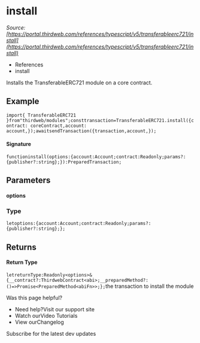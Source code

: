 # install

*Source: [https://portal.thirdweb.com/references/typescript/v5/transferableerc721/install](https://portal.thirdweb.com/references/typescript/v5/transferableerc721/install)*

* References
* install

Installs the TransferableERC721 module on a core contract.

## Example

`import{ TransferableERC721 }from"thirdweb/modules";consttransaction=TransferableERC721.install({contract: coreContract,account: account,});awaitsendTransaction({transaction,account,});`
#### Signature

`functioninstall(options:{account:Account;contract:Readonly;params?:{publisher?:string};}):PreparedTransaction;`
## Parameters

#### options

### Type

`letoptions:{account:Account;contract:Readonly;params?:{publisher?:string};};`
## Returns

#### Return Type

`letreturnType:Readonly<options>&{__contract?:ThirdwebContract<abi>;__preparedMethod?:()=>Promise<PreparedMethod<abiFn>>;};`the transaction to install the module

Was this page helpful?

* Need help?Visit our support site
* Watch ourVideo Tutorials
* View ourChangelog

Subscribe for the latest dev updates

